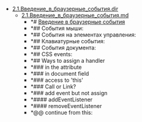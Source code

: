 - <a href = "F:\Node_projects\Node_Way\Education\IlKan\js.ru\Part_1\2.Введение_в_события.dir\2.1.Введение_в_браузерные_события.dir\cat.2.1.Введение_в_браузерные_события.dir\dir.2.1.Введение_в_браузерные_события.dir.md">2.1.Введение_в_браузерные_события.dir</a>
    - <a href = "F:\Node_projects\Node_Way\Education\IlKan\js.ru\Part_1\2.Введение_в_события.dir\2.1.Введение_в_браузерные_события.dir\2.1.Введение_в_браузерные_события.md">2.1.Введение_в_браузерные_события.md</a>
        - *# [Введение в браузерные события](https://learn.javascript.ru/introduction-browser-events)
        - *## События мыши:
        - *## События на элементах управления:
        - *## Клавиатурные события:
        - *## События документа:
        - *## CSS events:
        - *## Ways to assign a handler
        - *### in the attribute 
        - *### in document field 
        - *### access to 'this'
        - *### Call or Link?
        - *### add event but not assign 
        - *#### addEventListener
        - *#### removeEventListener
        - *@@ continue from this: 

